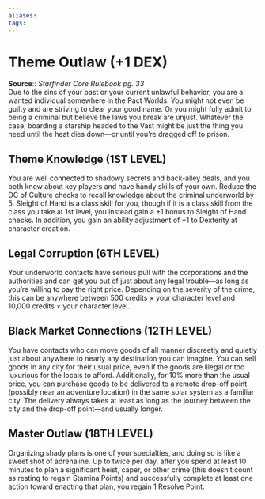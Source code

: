 ```yaml
---
aliases: 
tags: 
---
```


# Theme Outlaw (+1 DEX)

**Source**:: _Starfinder Core Rulebook pg. 33_  
Due to the sins of your past or your current unlawful behavior, you are a wanted individual somewhere in the Pact Worlds. You might not even be guilty and are striving to clear your good name. Or you might fully admit to being a criminal but believe the laws you break are unjust. Whatever the case, boarding a starship headed to the Vast might be just the thing you need until the heat dies down—or until you’re dragged off to prison.  

## Theme Knowledge (1ST LEVEL)

You are well connected to shadowy secrets and back-alley deals, and you both know about key players and have handy skills of your own. Reduce the DC of Culture checks to recall knowledge about the criminal underworld by 5. Sleight of Hand is a class skill for you, though if it is a class skill from the class you take at 1st level, you instead gain a +1 bonus to Sleight of Hand checks. In addition, you gain an ability adjustment of +1 to Dexterity at character creation.  

## Legal Corruption (6TH LEVEL)

Your underworld contacts have serious pull with the corporations and the authorities and can get you out of just about any legal trouble—as long as you’re willing to pay the right price. Depending on the severity of the crime, this can be anywhere between 500 credits × your character level and 10,000 credits × your character level.  

## Black Market Connections (12TH LEVEL)

You have contacts who can move goods of all manner discreetly and quietly just about anywhere to nearly any destination you can imagine. You can sell goods in any city for their usual price, even if the goods are illegal or too luxurious for the locals to afford. Additionally, for 10% more than the usual price, you can purchase goods to be delivered to a remote drop-off point (possibly near an adventure location) in the same solar system as a familiar city. The delivery always takes at least as long as the journey between the city and the drop-off point—and usually longer.  

## Master Outlaw (18TH LEVEL)

Organizing shady plans is one of your specialties, and doing so is like a sweet shot of adrenaline. Up to twice per day, after you spend at least 10 minutes to plan a significant heist, caper, or other crime (this doesn’t count as resting to regain Stamina Points) and successfully complete at least one action toward enacting that plan, you regain 1 Resolve Point.
